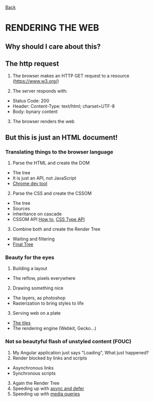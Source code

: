 [Back](README.MD)
# RENDERING THE WEB

## Why should I care about this?

## The http request

1. The browser makes an HTTP GET request to a resource (https://www.w3.org/)

2. The server responds with:
* Status Code: 200
* Header: Content-Type: text/html; charset=UTF-8
* Body: bynary content

3. The browser renders the web

## But this is just an HTML document!

### Translating things to the browser language

1. Parse the HTML and create the DOM
  - The tree
  - It is just an API, not JavaScript
  - [Chrome dev tool](img/DOM.png)

2. Parse the CSS and create the CSSOM
  - The tree
  - Sources
  - inheritance on cascade
  - CSSOM API [How to](https://css-tricks.com/an-introduction-and-guide-to-the-css-object-model-cssom/), [CSS Type API](https://developers.google.com/web/updates/2018/03/cssom)
3. Combine both and create the Render Tree
  - Waiting and filtering
  - [Final Tree](img/render_tree.png)

### Beauty for the eyes

1. Building a layout
  - The reflow, pixels everywhere
2. Drawing something nice
  - The layers, as photoshop
  - Rasterization to bring styles to life
3. Serving web on a plate
  - [The tiles](img/tiles.png)
  - The rendering engine (Webkit, Gecko...)

### Not so beautyful flash of unstyled content (FOUC)

1. My Angular application just says "Loading", What just happened?
2. Render blocked by links and scripts
  * Asynchronous links
  * Synchronous scripts
3. Again the Render Tree
4. Speeding up with [async and defer](https://www.growingwiththeweb.com/2014/02/async-vs-defer-attributes.html)
4. Speeding up with [media queries](https://developers.google.com/web/fundamentals/performance/critical-rendering-path/render-blocking-css)

